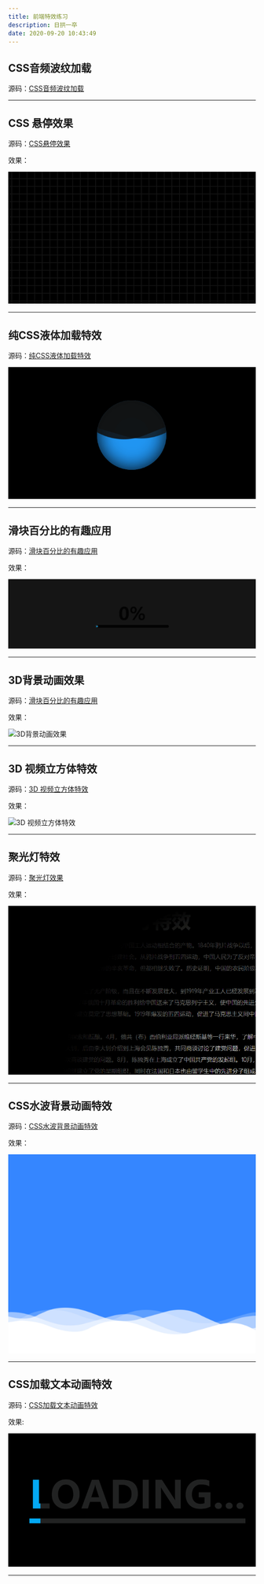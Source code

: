 ```yaml
---
title: 前端特效练习
description: 日拱一卒
date: 2020-09-20 10:43:49
---
```


## CSS音频波纹加载

源码：[CSS音频波纹加载](https://codepen.io/ashen114/pen/zYxzEYa)

----

## CSS 悬停效果

源码：[CSS悬停效果](https://codepen.io/ashen114/pen/BaKGzaO)

效果：

![CSS悬停效果](/images/css-20092001.gif)

----

## 纯CSS液体加载特效

源码：[纯CSS液体加载特效](https://codepen.io/ashen114/pen/wvGQygq)


![纯CSS液体加载特效](/images/css-20092101.gif)

----

## 滑块百分比的有趣应用

源码：[滑块百分比的有趣应用](https://codepen.io/ashen114/pen/jOqXrOQ)

效果：

![滑块百分比的有趣应用](/images/css-20092201.gif)

----

## 3D背景动画效果

源码：[滑块百分比的有趣应用](https://codepen.io/ashen114/pen/jOqXRLW)

效果：

![3D背景动画效果](/images/css-20092301.gif)

----

## 3D 视频立方体特效

源码：[3D 视频立方体特效](https://codepen.io/ashen114/pen/qbzvbor)

效果：

![3D 视频立方体特效](/images/css-20092401.gif)

----

## 聚光灯特效

源码：[聚光灯效果](https://codepen.io/ashen114/pen/vYGPLov)

效果：

![聚光灯效果](/images/css-20092501.gif)

----

## CSS水波背景动画特效

源码：[CSS水波背景动画特效](https://codepen.io/ashen114/pen/PoNLaPr)

效果：

![CSS水波背景动画特效](/images/css-20092601.gif)

----

## CSS加载文本动画特效

源码：[CSS加载文本动画特效](https://codepen.io/ashen114/details/abNxoVG)

效果:

![CSS加载文本动画特效](/images/css-20092701.gif)

----

